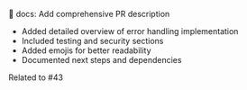 📝 docs: Add comprehensive PR description

- Added detailed overview of error handling implementation
- Included testing and security sections
- Added emojis for better readability
- Documented next steps and dependencies

Related to #43
